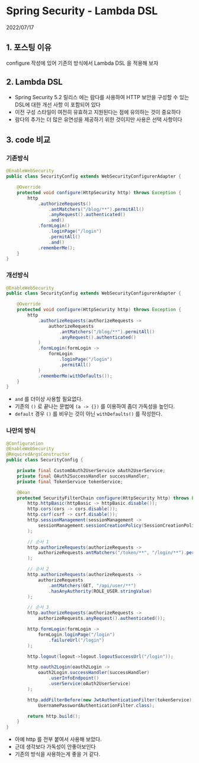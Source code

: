 # Spring Security - Lambda DSL
2022/07/17

## 1. 포스팅 이유
configure 작성에 있어 기존의 방식에서 Lambda DSL 을 적용해 보자

## 2. Lambda DSL
- Spring Security 5.2 릴리스 에는 람다를 사용하여 HTTP 보안을 구성할 수 있는 DSL에 대한 개선 사항 이 포함되어 있다
- 이전 구성 스타일이 여전히 유효하고 지원된다는 점에 유의하는 것이 중요하다 
- 람다의 추가는 더 많은 유연성을 제공하기 위한 것이지만 사용은 선택 사항이다

## 3. code 비교
### 기존방식
```java
@EnableWebSecurity
public class SecurityConfig extends WebSecurityConfigurerAdapter {

    @Override
    protected void configure(HttpSecurity http) throws Exception {
        http
            .authorizeRequests()
                .antMatchers("/blog/**").permitAll()
                .anyRequest().authenticated()
                .and()
            .formLogin()
                .loginPage("/login")
                .permitAll()
                .and()
            .rememberMe();
    }
}
```

### 개선방식
```java
@EnableWebSecurity
public class SecurityConfig extends WebSecurityConfigurerAdapter {

    @Override
    protected void configure(HttpSecurity http) throws Exception {
        http
            .authorizeRequests(authorizeRequests ->
                authorizeRequests
                    .antMatchers("/blog/**").permitAll()
                    .anyRequest().authenticated()
            )
            .formLogin(formLogin ->
                formLogin
                    .loginPage("/login")
                    .permitAll()
            )
            .rememberMe(withDefaults());
    }
}
```
- `and` 를 더이상 사용할 필요없다.
- 기존의 `()` 로 끝나는 문법에 `(a -> {})` 를 이용하여 좀더 가독성을 높인다.
- `default` 경우 `()` 를 비우는 것이 아닌 `withDefaults()` 를 작성한다.

### 나만의 방식
```java
@Configuration
@EnableWebSecurity
@RequiredArgsConstructor
public class SecurityConfig {

    private final CustomOAuth2UserService oAuth2UserService;
    private final OAuth2SuccessHandler successHandler;
    private final TokenService tokenService;

    @Bean
    protected SecurityFilterChain configure(HttpSecurity http) throws Exception {
        http.httpBasic(httpBasic -> httpBasic.disable());
        http.cors(cors -> cors.disable());
        http.csrf(csrf -> csrf.disable());
        http.sessionManagement(sessionManagement ->
            sessionManagement.sessionCreationPolicy(SessionCreationPolicy.STATELESS)
        );

        // 순서 1
        http.authorizeRequests(authorizeRequests ->
            authorizeRequests.antMatchers("/token/**", "/login/**").permitAll()
        );

        // 순서 2
        http.authorizeRequests(authorizeRequests ->
            authorizeRequests
                .antMatchers(GET, "/api/user/**")
                .hasAnyAuthority(ROLE_USER.stringValue)
        );

        // 순서 3
        http.authorizeRequests(authorizeRequests ->
            authorizeRequests.anyRequest().authenticated());

        http.formLogin(formLogin ->
            formLogin.loginPage("/login")
                .failureUrl("/login")
        );

        http.logout(logout->logout.logoutSuccessUrl("/login"));

        http.oauth2Login(oauth2Login ->
            oauth2Login.successHandler(successHandler)
                .userInfoEndpoint()
                .userService(oAuth2UserService)
        );

        http.addFilterBefore(new JwtAuthenticationFilter(tokenService),
            UsernamePasswordAuthenticationFilter.class);

        return http.build();
    }
}

```
- 아예 http 를 전부 붙여서 사용해 보았다.
- 근데 생각보다 가독성이 안좋아보인다
- 기존의 방식을 사용하는게 좋을 거 같다.